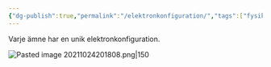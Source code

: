 ```yaml
---
{"dg-publish":true,"permalink":"/elektronkonfiguration/","tags":["fysik"]}
---
```


Varje ämne har en unik elektronkonfiguration. 

![Pasted image 20211024201808.png|150](/img/user/images/Pasted%20image%2020211024201808.png)
